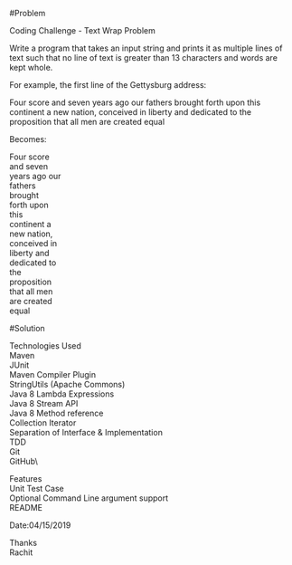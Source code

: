 #Problem

Coding Challenge - Text Wrap Problem

Write a program that takes an input string and prints it as multiple lines of text such that no line of text is greater than 13 characters and words are kept whole.

For example, the first line of the Gettysburg address:

Four score and seven years ago our fathers brought forth upon this continent a new nation, conceived in liberty and dedicated to the proposition that all men are created equal

Becomes:

Four score\
and seven\
years ago our\
fathers\
brought\
forth upon\
this\
continent a\
new nation,\
conceived in\
liberty and\
dedicated to\
the\
proposition\
that all men\
are created\
equal

#Solution

Technologies Used\
Maven\
JUnit\
Maven Compiler Plugin\
StringUtils (Apache Commons)\
Java 8 Lambda Expressions\
Java 8 Stream API\
Java 8 Method reference\
Collection Iterator\
Separation of Interface & Implementation\
TDD\
Git\
GitHub\

Features\
Unit Test Case\
Optional Command Line argument support\
README


Date:04/15/2019

Thanks\
Rachit